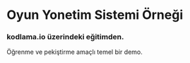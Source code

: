 # Oyun Yonetim Sistemi Örneği
### kodlama.io üzerindeki eğitimden.
Öğrenme ve pekiştirme amaçlı temel bir demo.
